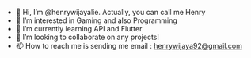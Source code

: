 - 👋 Hi, I’m @henrywijayalie. Actually, you can call me Henry
- 👀 I’m interested in Gaming and also Programming
- 🌱 I’m currently learning API and Flutter
- 💞️ I’m looking to collaborate on any projects!
- 📫 How to reach me is sending me email : henrywijaya92@gmail.com

<!---
henrywijayalie/henrywijayalie is a ✨ special ✨ repository because its `README.md` (this file) appears on your GitHub profile.
You can click the Preview link to take a look at your changes.
--->
